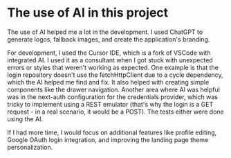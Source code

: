 # The use of AI in this project

The use of AI helped me a lot in the development. I used ChatGPT to generate logos, fallback images, and create the application's branding.

For development, I used the Cursor IDE, which is a fork of VSCode with integrated AI. I used it as a consultant when I got stuck with unexpected errors or styles that weren't working as expected. One example is that the login repository doesn't use the fetchHttpClient due to a cycle dependency, which the AI helped me find and fix. It also helped with creating simple components like the drawer navigation. Another area where AI was helpful was in the next-auth configuration for the credentials provider, which was tricky to implement using a REST emulator (that's why the login is a GET request - in a real scenario, it would be a POST). The tests either were done using the AI.

If I had more time, I would focus on additional features like profile editing, Google OAuth login integration, and improving the landing page theme personalization.
